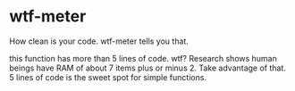 # wtf-meter
How clean is your code. wtf-meter tells you that.

  this function has more than 5 lines of code. 
  wtf? Research shows human beings have RAM of about 7 items plus or minus 2. Take advantage of that. 
  5 lines of code is the sweet spot for simple functions.
